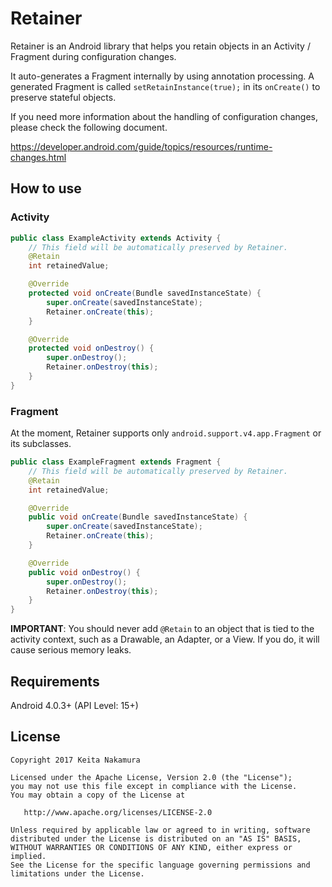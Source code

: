 # Retainer

Retainer is an Android library that helps you retain objects in an Activity / Fragment during configuration changes.

It auto-generates a Fragment internally by using annotation processing.
A generated Fragment is called `setRetainInstance(true);` in its `onCreate()` to preserve stateful objects.

If you need more information about the handling of configuration changes, please check the following document.

https://developer.android.com/guide/topics/resources/runtime-changes.html

## How to use

### Activity

```java
public class ExampleActivity extends Activity {
    // This field will be automatically preserved by Retainer.
    @Retain
    int retainedValue;

    @Override
    protected void onCreate(Bundle savedInstanceState) {
        super.onCreate(savedInstanceState);
        Retainer.onCreate(this);
    }

    @Override
    protected void onDestroy() {
        super.onDestroy();
        Retainer.onDestroy(this);
    }
}
```

### Fragment

At the moment, Retainer supports only `android.support.v4.app.Fragment` or its subclasses.

```java
public class ExampleFragment extends Fragment {
    // This field will be automatically preserved by Retainer.
    @Retain
    int retainedValue;

    @Override
    public void onCreate(Bundle savedInstanceState) {
        super.onCreate(savedInstanceState);
        Retainer.onCreate(this);
    }

    @Override
    public void onDestroy() {
        super.onDestroy();
        Retainer.onDestroy(this);
    }
}
```

**IMPORTANT**: You should never add `@Retain` to an object that is tied to the activity context, such as a Drawable, an Adapter, or a View.
If you do, it will cause serious memory leaks.

## Requirements

Android 4.0.3+ (API Level: 15+)

## License

```
Copyright 2017 Keita Nakamura

Licensed under the Apache License, Version 2.0 (the "License");
you may not use this file except in compliance with the License.
You may obtain a copy of the License at

   http://www.apache.org/licenses/LICENSE-2.0

Unless required by applicable law or agreed to in writing, software
distributed under the License is distributed on an "AS IS" BASIS,
WITHOUT WARRANTIES OR CONDITIONS OF ANY KIND, either express or implied.
See the License for the specific language governing permissions and
limitations under the License.
```
